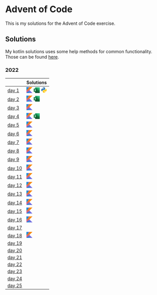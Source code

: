 # Advent of Code

This is my solutions for the Advent of Code exercise.


## Solutions
My kotlin solutions uses some help methods for common functionality.
Those can be found [here](./kotlin/src/main/kotlin/commons).

### 2022
|                                                | Solutions                                         |
|:-----------------------------------------------|:--------------------------------------------------|
| [day 1](https://adventofcode.com/2022/day/1)   | [<img src="_img/kt.png" width="19"/>](./kotlin/src/main/kotlin/year2022/day01) [<img src="_img/ex.webp" width="19"/>](./excel/2022/day01) [<img src="_img/py.png" width="19"/>](./python/2022/day01) |
| [day 2](https://adventofcode.com/2022/day/2)   | [<img src="_img/kt.png" width="19"/>](./kotlin/src/main/kotlin/year2022/day02) [<img src="_img/ex.webp" width="19"/>](./excel/2022/day02) |
| [day 3](https://adventofcode.com/2022/day/3)   | [<img src="_img/kt.png" width="19"/>](./kotlin/src/main/kotlin/year2022/day03) |
| [day 4](https://adventofcode.com/2022/day/4)   | [<img src="_img/kt.png" width="19"/>](./kotlin/src/main/kotlin/year2022/day04) [<img src="_img/ex.webp" width="19"/>](./excel/2022/day04) |
| [day 5](https://adventofcode.com/2022/day/5)   | [<img src="_img/kt.png" width="19"/>](./kotlin/src/main/kotlin/year2022/day05) |
| [day 6](https://adventofcode.com/2022/day/6)   | [<img src="_img/kt.png" width="19"/>](./kotlin/src/main/kotlin/year2022/day06) |
| [day 7](https://adventofcode.com/2022/day/7)   | [<img src="_img/kt.png" width="19"/>](./kotlin/src/main/kotlin/year2022/day07) |
| [day 8](https://adventofcode.com/2022/day/8)   | [<img src="_img/kt.png" width="19"/>](./kotlin/src/main/kotlin/year2022/day08) |
| [day 9](https://adventofcode.com/2022/day/9)   | [<img src="_img/kt.png" width="19"/>](./kotlin/src/main/kotlin/year2022/day09) |
| [day 10](https://adventofcode.com/2022/day/10) | [<img src="_img/kt.png" width="19"/>](./kotlin/src/main/kotlin/year2022/day10) |
| [day 11](https://adventofcode.com/2022/day/11) | [<img src="_img/kt.png" width="19"/>](./kotlin/src/main/kotlin/year2022/day11) |
| [day 12](https://adventofcode.com/2022/day/12) | [<img src="_img/kt.png" width="19"/>](./kotlin/src/main/kotlin/year2022/day12) |
| [day 13](https://adventofcode.com/2022/day/13) | [<img src="_img/kt.png" width="19"/>](./kotlin/src/main/kotlin/year2022/day13) |
| [day 14](https://adventofcode.com/2022/day/14) | [<img src="_img/kt.png" width="19"/>](./kotlin/src/main/kotlin/year2022/day14) |
| [day 15](https://adventofcode.com/2022/day/15) | [<img src="_img/kt.png" width="19"/>](./kotlin/src/main/kotlin/year2022/day15) |
| [day 16](https://adventofcode.com/2022/day/16) | [<img src="_img/kt.png" width="19"/>](./kotlin/src/main/kotlin/year2022/day16) |
| [day 17](https://adventofcode.com/2022/day/17) | |
| [day 18](https://adventofcode.com/2022/day/18) | [<img src="_img/kt.png" width="19"/>](./kotlin/src/main/kotlin/year2022/day18) |
| [day 19](https://adventofcode.com/2022/day/19) | |
| [day 20](https://adventofcode.com/2022/day/20) | |
| [day 21](https://adventofcode.com/2022/day/21) | |
| [day 22](https://adventofcode.com/2022/day/22) | |
| [day 23](https://adventofcode.com/2022/day/23) | |
| [day 24](https://adventofcode.com/2022/day/24) | |
| [day 25](https://adventofcode.com/2022/day/25) | |
